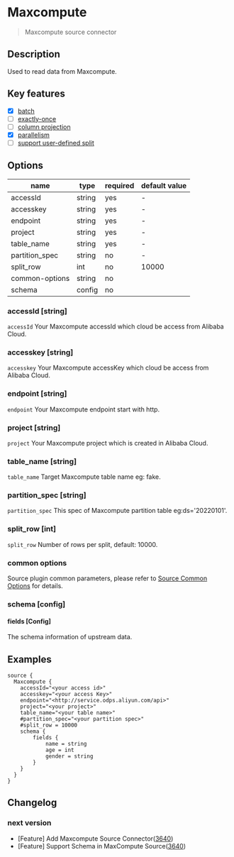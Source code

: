 # Maxcompute

> Maxcompute source connector

## Description

Used to read data from Maxcompute.

## Key features

- [x] [batch](../../concept/connector-v2-features.md)
- [ ] [exactly-once](../../concept/connector-v2-features.md)
- [ ] [column projection](../../concept/connector-v2-features.md)
- [x] [parallelism](../../concept/connector-v2-features.md)
- [ ] [support user-defined split](../../concept/connector-v2-features.md)

## Options

|      name      |  type  | required | default value |
|----------------|--------|----------|---------------|
| accessId       | string | yes      | -             |
| accesskey      | string | yes      | -             |
| endpoint       | string | yes      | -             |
| project        | string | yes      | -             |
| table_name     | string | yes      | -             |
| partition_spec | string | no       | -             |
| split_row      | int    | no       | 10000         |
| common-options | string | no       |               |
| schema         | config | no       |               |

### accessId [string]

`accessId` Your Maxcompute accessId which cloud be access from Alibaba Cloud.

### accesskey [string]

`accesskey` Your Maxcompute accessKey which cloud be access from Alibaba Cloud.

### endpoint [string]

`endpoint` Your Maxcompute endpoint start with http.

### project [string]

`project` Your Maxcompute project which is created in Alibaba Cloud.

### table_name [string]

`table_name` Target Maxcompute table name eg: fake.

### partition_spec [string]

`partition_spec` This spec of Maxcompute partition table eg:ds='20220101'.

### split_row [int]

`split_row` Number of rows per split, default: 10000.

### common options

Source plugin common parameters, please refer to [Source Common Options](../source-common-options) for details.

### schema [config]

#### fields [Config]

The schema information of upstream data.

## Examples

```hocon
source {
  Maxcompute {
    accessId="<your access id>"
    accesskey="<your access Key>"
    endpoint="<http://service.odps.aliyun.com/api>"
    project="<your project>"
    table_name="<your table name>"
    #partition_spec="<your partition spec>"
    #split_row = 10000
    schema {
        fields {
            name = string
            age = int
            gender = string 
        }
    }
  }
}
```

## Changelog

### next version

- [Feature] Add Maxcompute Source Connector([3640](https://github.com/apache/seatunnel/pull/3640))
- [Feature] Support Schema in MaxCompute Source([3640](https://github.com/apache/seatunnel/pull/5283))

